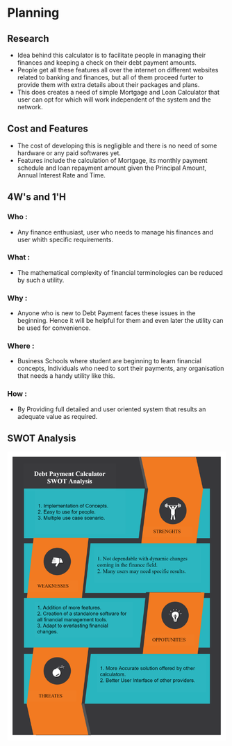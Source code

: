 # Planning


## Research
- Idea behind this calculator is to facilitate people in managing their finances and keeping a check on their debt payment amounts.
- People get all these features all over the internet on different websites related to banking and finances, but all of them proceed furter to provide them with extra details about their packages and plans.
- This does creates a need of simple Mortgage and Loan Calculator that user can opt for which will work independent of the system and the network.


## Cost and Features
- The cost of developing this is negligible and there is no need of some hardware or any paid softwares yet.
- Features include the calculation of Mortgage, its monthly payment schedule and loan repayment amount given the Principal Amount, Annual Interest Rate and Time.


## 4W&#39;s and 1&#39;H

### Who :
* Any finance enthusiast, user who needs to manage his finances and user whith specific requirements.

### What :
* The mathematical complexity of financial terminologies can be reduced by such a utility.

### Why :
* Anyone who is new to Debt Payment faces these issues in the beginning. Hence it will be helpful for them and even later the utility can be used for convenience.

### Where :
* Business Schools where student are beginning to learn financial concepts, Individuals who need to sort their payments, any organisation that needs a handy utility like this.

### How :
* By Providing full detailed and user oriented system that results an adequate value as required.


## SWOT Analysis
<img src="https://github.com/RaghavTulsyan/LTTS_StepIn_MiniProject_257140/blob/main/1.%20Planning/SWOT%20Analysis.jpg">
